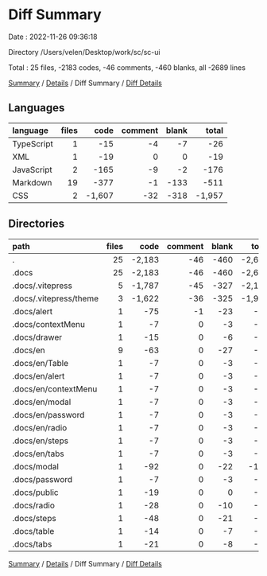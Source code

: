 # Diff Summary

Date : 2022-11-26 09:36:18

Directory /Users/velen/Desktop/work/sc/sc-ui

Total : 25 files,  -2183 codes, -46 comments, -460 blanks, all -2689 lines

[Summary](results.md) / [Details](details.md) / Diff Summary / [Diff Details](diff-details.md)

## Languages
| language | files | code | comment | blank | total |
| :--- | ---: | ---: | ---: | ---: | ---: |
| TypeScript | 1 | -15 | -4 | -7 | -26 |
| XML | 1 | -19 | 0 | 0 | -19 |
| JavaScript | 2 | -165 | -9 | -2 | -176 |
| Markdown | 19 | -377 | -1 | -133 | -511 |
| CSS | 2 | -1,607 | -32 | -318 | -1,957 |

## Directories
| path | files | code | comment | blank | total |
| :--- | ---: | ---: | ---: | ---: | ---: |
| . | 25 | -2,183 | -46 | -460 | -2,689 |
| .docs | 25 | -2,183 | -46 | -460 | -2,689 |
| .docs/.vitepress | 5 | -1,787 | -45 | -327 | -2,159 |
| .docs/.vitepress/theme | 3 | -1,622 | -36 | -325 | -1,983 |
| .docs/alert | 1 | -75 | -1 | -23 | -99 |
| .docs/contextMenu | 1 | -7 | 0 | -3 | -10 |
| .docs/drawer | 1 | -15 | 0 | -6 | -21 |
| .docs/en | 9 | -63 | 0 | -27 | -90 |
| .docs/en/Table | 1 | -7 | 0 | -3 | -10 |
| .docs/en/alert | 1 | -7 | 0 | -3 | -10 |
| .docs/en/contextMenu | 1 | -7 | 0 | -3 | -10 |
| .docs/en/modal | 1 | -7 | 0 | -3 | -10 |
| .docs/en/password | 1 | -7 | 0 | -3 | -10 |
| .docs/en/radio | 1 | -7 | 0 | -3 | -10 |
| .docs/en/steps | 1 | -7 | 0 | -3 | -10 |
| .docs/en/tabs | 1 | -7 | 0 | -3 | -10 |
| .docs/modal | 1 | -92 | 0 | -22 | -114 |
| .docs/password | 1 | -7 | 0 | -3 | -10 |
| .docs/public | 1 | -19 | 0 | 0 | -19 |
| .docs/radio | 1 | -28 | 0 | -10 | -38 |
| .docs/steps | 1 | -48 | 0 | -21 | -69 |
| .docs/table | 1 | -14 | 0 | -7 | -21 |
| .docs/tabs | 1 | -21 | 0 | -8 | -29 |

[Summary](results.md) / [Details](details.md) / Diff Summary / [Diff Details](diff-details.md)